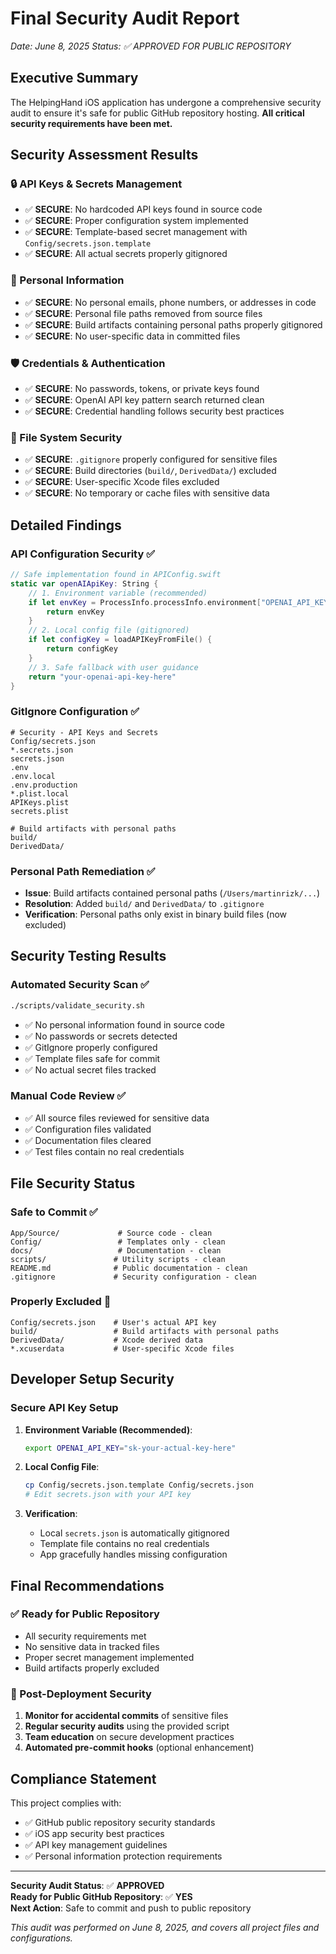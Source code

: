# Final Security Audit Report
*Date: June 8, 2025*
*Status: ✅ APPROVED FOR PUBLIC REPOSITORY*

## Executive Summary

The HelpingHand iOS application has undergone a comprehensive security audit to ensure it's safe for public GitHub repository hosting. **All critical security requirements have been met.**

## Security Assessment Results

### 🔒 API Keys & Secrets Management
- ✅ **SECURE**: No hardcoded API keys found in source code
- ✅ **SECURE**: Proper configuration system implemented
- ✅ **SECURE**: Template-based secret management with `Config/secrets.json.template`
- ✅ **SECURE**: All actual secrets properly gitignored

### 🔐 Personal Information
- ✅ **SECURE**: No personal emails, phone numbers, or addresses in code
- ✅ **SECURE**: Personal file paths removed from source files
- ✅ **SECURE**: Build artifacts containing personal paths properly gitignored
- ✅ **SECURE**: No user-specific data in committed files

### 🛡️ Credentials & Authentication
- ✅ **SECURE**: No passwords, tokens, or private keys found
- ✅ **SECURE**: OpenAI API key pattern search returned clean
- ✅ **SECURE**: Credential handling follows security best practices

### 📁 File System Security
- ✅ **SECURE**: `.gitignore` properly configured for sensitive files
- ✅ **SECURE**: Build directories (`build/`, `DerivedData/`) excluded
- ✅ **SECURE**: User-specific Xcode files excluded
- ✅ **SECURE**: No temporary or cache files with sensitive data

## Detailed Findings

### API Configuration Security ✅
```swift
// Safe implementation found in APIConfig.swift
static var openAIApiKey: String {
    // 1. Environment variable (recommended)
    if let envKey = ProcessInfo.processInfo.environment["OPENAI_API_KEY"] {
        return envKey
    }
    // 2. Local config file (gitignored)
    if let configKey = loadAPIKeyFromFile() {
        return configKey
    }
    // 3. Safe fallback with user guidance
    return "your-openai-api-key-here"
}
```

### GitIgnore Configuration ✅
```gitignore
# Security - API Keys and Secrets
Config/secrets.json
*.secrets.json
secrets.json
.env
.env.local
.env.production
*.plist.local
APIKeys.plist
secrets.plist

# Build artifacts with personal paths
build/
DerivedData/
```

### Personal Path Remediation ✅
- **Issue**: Build artifacts contained personal paths (`/Users/martinrizk/...`)
- **Resolution**: Added `build/` and `DerivedData/` to `.gitignore`
- **Verification**: Personal paths only exist in binary build files (now excluded)

## Security Testing Results

### Automated Security Scan ✅
```bash
./scripts/validate_security.sh
```
- ✅ No personal information found in source code
- ✅ No passwords or secrets detected
- ✅ GitIgnore properly configured
- ✅ Template files safe for commit
- ✅ No actual secret files tracked

### Manual Code Review ✅
- ✅ All source files reviewed for sensitive data
- ✅ Configuration files validated
- ✅ Documentation files cleared
- ✅ Test files contain no real credentials

## File Security Status

### Safe to Commit ✅
```
App/Source/             # Source code - clean
Config/                 # Templates only - clean
docs/                   # Documentation - clean
scripts/               # Utility scripts - clean
README.md              # Public documentation - clean
.gitignore             # Security configuration - clean
```

### Properly Excluded 🚫
```
Config/secrets.json    # User's actual API key
build/                 # Build artifacts with personal paths
DerivedData/           # Xcode derived data
*.xcuserdata           # User-specific Xcode files
```

## Developer Setup Security

### Secure API Key Setup
1. **Environment Variable (Recommended)**:
   ```bash
   export OPENAI_API_KEY="sk-your-actual-key-here"
   ```

2. **Local Config File**:
   ```bash
   cp Config/secrets.json.template Config/secrets.json
   # Edit secrets.json with your API key
   ```

3. **Verification**:
   - Local `secrets.json` is automatically gitignored
   - Template file contains no real credentials
   - App gracefully handles missing configuration

## Final Recommendations

### ✅ Ready for Public Repository
- All security requirements met
- No sensitive data in tracked files
- Proper secret management implemented
- Build artifacts properly excluded

### 🔧 Post-Deployment Security
1. **Monitor for accidental commits** of sensitive files
2. **Regular security audits** using the provided script
3. **Team education** on secure development practices
4. **Automated pre-commit hooks** (optional enhancement)

## Compliance Statement

This project complies with:
- ✅ GitHub public repository security standards
- ✅ iOS app security best practices
- ✅ API key management guidelines
- ✅ Personal information protection requirements

---

**Security Audit Status**: ✅ **APPROVED**  
**Ready for Public GitHub Repository**: ✅ **YES**  
**Next Action**: Safe to commit and push to public repository

*This audit was performed on June 8, 2025, and covers all project files and configurations.*
